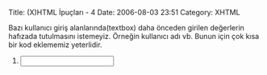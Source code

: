 Title: (X)HTML İpuçları - 4
Date: 2006-08-03 23:51
Category: XHTML

Bazı kullanıcı giriş alanlarında(textbox) daha önceden girilen
değerlerin hafızada tutulmasını istemeyiz. Örneğin kullanıcı adı vb.
Bunun için çok kısa bir kod eklememiz yeterlidir.

1.  <input type="text" autocomplete="off" />

</p>

